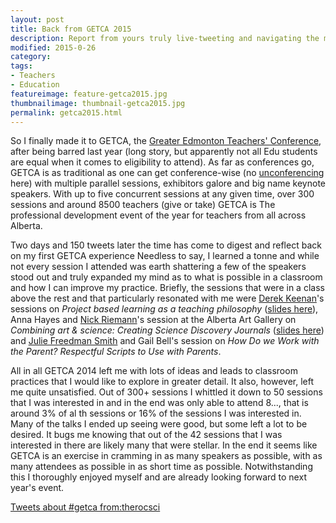 ```yaml
---
layout: post  
title: Back from GETCA 2015
description: Report from yours truly live-tweeting and navigating the melee at GETCA 2015 (Annual Greater Edmonton Teachers' Conference).
modified: 2015-0-26
category: 
tags:
- Teachers
- Education
featureimage: feature-getca2015.jpg
thumbnailimage: thumbnail-getca2015.jpg
permalink: getca2015.html
--- 
```

<p>So I finally made it to GETCA, the <a href="http://getca.com/">Greater Edmonton Teachers' Conference</a>, after being barred last year (long story, but apparently not all Edu students are equal when it comes to eligibility to attend). As far as conferences go, GETCA is as traditional as one can get conference-wise (no <a href="http://en.wikipedia.org/wiki/Unconference">unconferencing</a> here) with multiple parallel sessions, exhibitors galore and big name keynote speakers. With up to five concurrent sessions at any given time, over 300 sessions and around 8500 teachers (give or take) GETCA is The professional development event of the year for teachers from all across Alberta. </p>

<p>Two days and 150 tweets later the time has come to digest and reflect back on my first GETCA experience Needless to say, I learned a tonne and while not every session I attended was earth shattering a few of the speakers stood out and truly expanded my mind as to what is possible in a classroom and how I can improve my practice. Briefly, the sessions that were in a class above the rest and that particularly resonated with me were <a href="https://twitter.com/mrdkeenan">Derek Keenan</a>'s sessions on <em>Project based learning as a teaching philosophy</em> (<a href="http://mrkeenan.ca/wp-content/uploads/2015/02/pbl-as-a-teaching-philosophy.pdf">slides here</a>), Anna Hayes and <a href="https://twitter.com/scimann">Nick Riemann</a>'s session at the Alberta Art Gallery on <em>Combining art & science: Creating Science Discovery Journals</em> (<a href="https://docs.google.com/a/share.epsb.ca/presentation/d/19KV-UmQKbpFjIKZfMyKhfJgaFs2hZKW1IpFmA2B5MaQ/edit#slide=id.p">slides here</a>) and <a href="https://twitter.com/parentingpower">Julie Freedman Smith</a> and Gail Bell's session on <em>How Do we Work with the Parent? Respectful Scripts to Use with Parents</em>.</p>

<p>All in all GETCA 2014 left me with lots of ideas and leads to classroom practices that I would like to explore in greater detail. It also, however, left me quite unsatisfied. Out of 300+ sessions I whittled it down to 50 sessions that I was interested in and in the end was only able to attend 8..., that is around 3% of al th sessions or 16% of the sessions I was interested in. Many of the talks I ended up seeing were good, but some left a lot to be desired. It bugs me knowing that out of the 42 sessions that I was interested in there are likely many that were stellar. In the end it seems like GETCA is an exercise in cramming in as many speakers as possible, with as many attendees as possible in as short time as possible. Notwithstanding this I thoroughly enjoyed myself and are already looking forward to next year's event.</p>

<a class="twitter-timeline" href="https://twitter.com/search?q=%23getca%20from%3Atherocsci" data-widget-id="572398961177014272">Tweets about #getca from:therocsci</a>
<script>!function(d,s,id){var js,fjs=d.getElementsByTagName(s)[0],p=/^http:/.test(d.location)?'http':'https';if(!d.getElementById(id)){js=d.createElement(s);js.id=id;js.src=p+"://platform.twitter.com/widgets.js";fjs.parentNode.insertBefore(js,fjs);}}(document,"script","twitter-wjs");</script>
